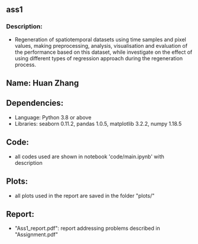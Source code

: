 ## ass1
### Description:
- Regeneration of spatiotemporal datasets using time samples and pixel values, making preprocessing, analysis, visualisation and evaluation of the performance based on this dataset, while investigate on the effect of using different types of regression approach during the regeneration process.
## Name: Huan Zhang
## Dependencies: 
- Language: Python 3.8 or above
- Libraries: seaborn 0.11.2, pandas 1.0.5, matplotlib 3.2.2, numpy 1.18.5

## Code: 
- all codes used are shown in notebook 'code/main.ipynb' with description
## Plots: 
- all plots used in the report are saved in the folder "plots/"
## Report:
- "Ass1_report.pdf": report addressing problems described in "Assignment.pdf"
